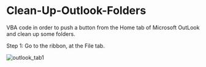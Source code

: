 # Clean-Up-Outlook-Folders
VBA code in order to push a button from the Home tab of Microsoft OutLook and clean up some folders.

Step 1: Go to the ribbon, at the File tab.

![outlook_tab1](https://user-images.githubusercontent.com/32977750/38721816-47e7f0f8-3f04-11e8-921b-b98208d89226.JPG)



